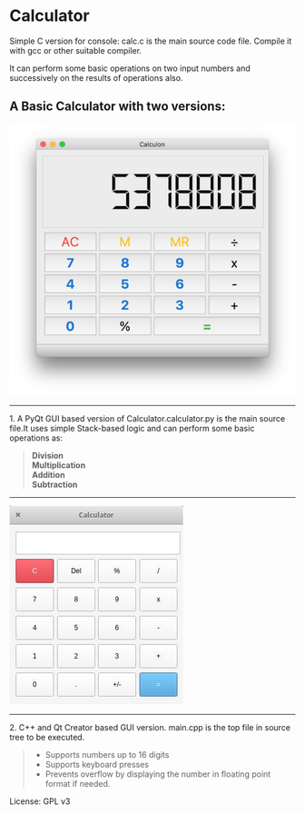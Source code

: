 # Calculator

<p>Simple C version for console: calc.c is the main source code file.
Compile it with gcc or other suitable compiler.</p>
<p>It can perform some basic operations on two input numbers and successively on the results of operations also.</p>

<h2>A Basic Calculator with two versions:</h3>

![Screenshot-1](calculator_pyqt/screenshot-calculator.jpg)

***

<p>1. A PyQt GUI based version of Calculator.calculator.py is the main source 
file.It uses simple Stack-based logic and can perform some basic operations as:</p>

> **Division**     
> **Multiplication**      
> **Addition**   
> **Subtraction**   

***

![Screenshot-2](calculator_qt_c++/screenshots/calculator-screenshot.jpeg)

***

<p>2. C++ and Qt Creator based GUI version. main.cpp is the top file in source 
tree to be executed.</p>

>- Supports numbers up to 16 digits 
>- Supports keyboard presses 
>- Prevents overflow by displaying the number in floating point format if needed. 


License: GPL v3
